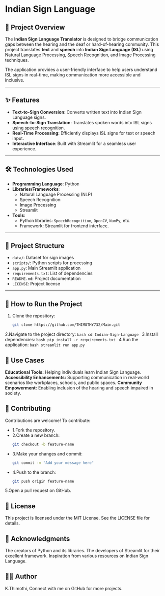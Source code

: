# Indian Sign Language

## 📖 Project Overview
The **Indian Sign Language Translator** is designed to bridge communication gaps between the hearing and the deaf or hard-of-hearing community. This project translates **text** and **speech** into **Indian Sign Language (ISL)** using Natural Language Processing, Speech Recognition, and Image Processing techniques.

The application provides a user-friendly interface to help users understand ISL signs in real-time, making communication more accessible and inclusive.

---

## ✨ Features
- **Text-to-Sign Conversion**: Converts written text into Indian Sign Language signs.
- **Speech-to-Sign Translation**: Translates spoken words into ISL signs using speech recognition.
- **Real-Time Processing**: Efficiently displays ISL signs for text or speech input.
- **Interactive Interface**: Built with Streamlit for a seamless user experience.

---

## 🛠️ Technologies Used
- **Programming Language**: Python  
- **Libraries/Frameworks**:
  - Natural Language Processing (NLP)
  - Speech Recognition
  - Image Processing
  - Streamlit
- **Tools**:  
  - Python libraries: `SpeechRecognition`, `OpenCV`, `NumPy`, etc.
  - Framework: Streamlit for frontend interface.

---

## 📂 Project Structure

- `data/`: Dataset for sign images  
- `scripts/`: Python scripts for processing  
- `app.py`: Main Streamlit application  
- `requirements.txt`: List of dependencies  
- `README.md`: Project documentation  
- `LICENSE`: Project license  

---

## 🚀 How to Run the Project
1. Clone the repository:
    ```bash
    git clone https://github.com/THIMOTHY732/Main.git
    ```
   
2.Navigate to the project directory:
    ```bash
    cd Indian-Sign-Language
    ```
3.Install dependencies:
    ```bash
  pip install -r requirements.txt
    ```
4.Run the application:
    ```bash
   streamlit run app.py
    ```

## 🌟 Use Cases
**Educational Tools:** Helping individuals learn Indian Sign Language.
**Accessibility Enhancements:** Supporting communication in real-world scenarios like workplaces, schools, and public spaces.
**Community Empowerment:** Enabling inclusion of the hearing and speech impaired in society.

## 🤝 Contributing
Contributions are welcome!
To contribute:
- 1.Fork the repository.
- 2.Create a new branch:
     ```bash
    git checkout -b feature-name
    ```
- 3.Make your changes and commit:
    ```bash
    git commit -m "Add your message here"
    ```
- 4.Push to the branch:
    ```bash
    git push origin feature-name
    ```
5.Open a pull request on GitHub.

## 📜 License
This project is licensed under the MIT License. See the LICENSE file for details.

## 🙌 Acknowledgments
The creators of Python and its libraries.
The developers of Streamlit for their excellent framework.
Inspiration from various resources on Indian Sign Language.

## 🧑‍💻 Author
K.Thimothi,
Connect with me on GitHub for more projects.
  








